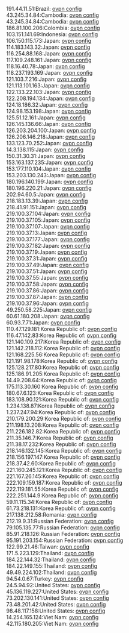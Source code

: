191.44.11.51:Brazil: [ovpn config](vpn/191_44_11_51.ovpn)  
43.245.34.84:Cambodia: [ovpn config](vpn/43_245_34_84.ovpn)  
43.245.34.84:Cambodia: [ovpn config](vpn/43_245_34_84.ovpn)  
186.81.100.206:Colombia: [ovpn config](vpn/186_81_100_206.ovpn)  
103.151.141.69:Indonesia: [ovpn config](vpn/103_151_141_69.ovpn)  
106.150.115.173:Japan: [ovpn config](vpn/106_150_115_173.ovpn)  
114.183.143.32:Japan: [ovpn config](vpn/114_183_143_32.ovpn)  
116.254.88.168:Japan: [ovpn config](vpn/116_254_88_168.ovpn)  
117.109.248.161:Japan: [ovpn config](vpn/117_109_248_161.ovpn)  
118.16.40.78:Japan: [ovpn config](vpn/118_16_40_78.ovpn)  
118.237.193.169:Japan: [ovpn config](vpn/118_237_193_169.ovpn)  
121.103.7.216:Japan: [ovpn config](vpn/121_103_7_216.ovpn)  
121.113.101.163:Japan: [ovpn config](vpn/121_113_101_163.ovpn)  
122.133.22.103:Japan: [ovpn config](vpn/122_133_22_103.ovpn)  
122.208.194.134:Japan: [ovpn config](vpn/122_208_194_134.ovpn)  
124.18.186.32:Japan: [ovpn config](vpn/124_18_186_32.ovpn)  
124.98.153.198:Japan: [ovpn config](vpn/124_98_153_198.ovpn)  
125.51.12.161:Japan: [ovpn config](vpn/125_51_12_161.ovpn)  
126.145.136.66:Japan: [ovpn config](vpn/126_145_136_66.ovpn)  
126.203.204.100:Japan: [ovpn config](vpn/126_203_204_100.ovpn)  
126.206.146.218:Japan: [ovpn config](vpn/126_206_146_218.ovpn)  
133.123.70.252:Japan: [ovpn config](vpn/133_123_70_252.ovpn)  
14.3.138.115:Japan: [ovpn config](vpn/14_3_138_115.ovpn)  
150.31.30.31:Japan: [ovpn config](vpn/150_31_30_31.ovpn)  
153.163.137.235:Japan: [ovpn config](vpn/153_163_137_235.ovpn)  
153.177.110.104:Japan: [ovpn config](vpn/153_177_110_104.ovpn)  
153.203.130.243:Japan: [ovpn config](vpn/153_203_130_243.ovpn)  
180.196.140.199:Japan: [ovpn config](vpn/180_196_140_199.ovpn)  
180.196.220.21:Japan: [ovpn config](vpn/180_196_220_21.ovpn)  
202.94.60.5:Japan: [ovpn config](vpn/202_94_60_5.ovpn)  
218.183.13.39:Japan: [ovpn config](vpn/218_183_13_39.ovpn)  
218.41.91.151:Japan: [ovpn config](vpn/218_41_91_151.ovpn)  
219.100.37.104:Japan: [ovpn config](vpn/219_100_37_104.ovpn)  
219.100.37.105:Japan: [ovpn config](vpn/219_100_37_105.ovpn)  
219.100.37.107:Japan: [ovpn config](vpn/219_100_37_107.ovpn)  
219.100.37.13:Japan: [ovpn config](vpn/219_100_37_13.ovpn)  
219.100.37.177:Japan: [ovpn config](vpn/219_100_37_177.ovpn)  
219.100.37.182:Japan: [ovpn config](vpn/219_100_37_182.ovpn)  
219.100.37.19:Japan: [ovpn config](vpn/219_100_37_19.ovpn)  
219.100.37.31:Japan: [ovpn config](vpn/219_100_37_31.ovpn)  
219.100.37.49:Japan: [ovpn config](vpn/219_100_37_49.ovpn)  
219.100.37.51:Japan: [ovpn config](vpn/219_100_37_51.ovpn)  
219.100.37.55:Japan: [ovpn config](vpn/219_100_37_55.ovpn)  
219.100.37.58:Japan: [ovpn config](vpn/219_100_37_58.ovpn)  
219.100.37.86:Japan: [ovpn config](vpn/219_100_37_86.ovpn)  
219.100.37.87:Japan: [ovpn config](vpn/219_100_37_87.ovpn)  
219.100.37.96:Japan: [ovpn config](vpn/219_100_37_96.ovpn)  
49.250.58.225:Japan: [ovpn config](vpn/49_250_58_225.ovpn)  
60.61.180.208:Japan: [ovpn config](vpn/60_61_180_208.ovpn)  
60.93.7.71:Japan: [ovpn config](vpn/60_93_7_71.ovpn)  
110.47.129.181:Korea Republic of: [ovpn config](vpn/110_47_129_181.ovpn)  
116.47.142.83:Korea Republic of: [ovpn config](vpn/116_47_142_83.ovpn)  
121.140.109.217:Korea Republic of: [ovpn config](vpn/121_140_109_217.ovpn)  
121.142.218.112:Korea Republic of: [ovpn config](vpn/121_142_218_112.ovpn)  
121.168.225.56:Korea Republic of: [ovpn config](vpn/121_168_225_56.ovpn)  
121.191.98.178:Korea Republic of: [ovpn config](vpn/121_191_98_178.ovpn)  
125.128.217.80:Korea Republic of: [ovpn config](vpn/125_128_217_80.ovpn)  
125.186.91.205:Korea Republic of: [ovpn config](vpn/125_186_91_205.ovpn)  
14.49.208.64:Korea Republic of: [ovpn config](vpn/14_49_208_64.ovpn)  
175.113.30.160:Korea Republic of: [ovpn config](vpn/175_113_30_160.ovpn)  
180.67.6.123:Korea Republic of: [ovpn config](vpn/180_67_6_123.ovpn)  
183.108.90.121:Korea Republic of: [ovpn config](vpn/183_108_90_121.ovpn)  
1.234.138.87:Korea Republic of: [ovpn config](vpn/1_234_138_87.ovpn)  
1.237.247.94:Korea Republic of: [ovpn config](vpn/1_237_247_94.ovpn)  
210.179.200.29:Korea Republic of: [ovpn config](vpn/210_179_200_29.ovpn)  
211.198.13.208:Korea Republic of: [ovpn config](vpn/211_198_13_208.ovpn)  
211.226.182.82:Korea Republic of: [ovpn config](vpn/211_226_182_82.ovpn)  
211.35.146.7:Korea Republic of: [ovpn config](vpn/211_35_146_7.ovpn)  
211.38.17.232:Korea Republic of: [ovpn config](vpn/211_38_17_232.ovpn)  
218.146.132.145:Korea Republic of: [ovpn config](vpn/218_146_132_145.ovpn)  
218.156.197.147:Korea Republic of: [ovpn config](vpn/218_156_197_147.ovpn)  
218.37.42.60:Korea Republic of: [ovpn config](vpn/218_37_42_60.ovpn)  
221.160.245.121:Korea Republic of: [ovpn config](vpn/221_160_245_121.ovpn)  
221.167.26.145:Korea Republic of: [ovpn config](vpn/221_167_26_145.ovpn)  
222.109.159.187:Korea Republic of: [ovpn config](vpn/222_109_159_187.ovpn)  
222.119.181.55:Korea Republic of: [ovpn config](vpn/222_119_181_55.ovpn)  
222.251.144.9:Korea Republic of: [ovpn config](vpn/222_251_144_9.ovpn)  
59.11.115.34:Korea Republic of: [ovpn config](vpn/59_11_115_34.ovpn)  
61.73.218.131:Korea Republic of: [ovpn config](vpn/61_73_218_131.ovpn)  
217.138.212.58:Romania: [ovpn config](vpn/217_138_212_58.ovpn)  
212.19.9.31:Russian Federation: [ovpn config](vpn/212_19_9_31.ovpn)  
79.105.135.77:Russian Federation: [ovpn config](vpn/79_105_135_77.ovpn)  
85.91.218.126:Russian Federation: [ovpn config](vpn/85_91_218_126.ovpn)  
95.191.203.154:Russian Federation: [ovpn config](vpn/95_191_203_154.ovpn)  
122.99.21.46:Taiwan: [ovpn config](vpn/122_99_21_46.ovpn)  
171.5.223.129:Thailand: [ovpn config](vpn/171_5_223_129.ovpn)  
184.22.144.32:Thailand: [ovpn config](vpn/184_22_144_32.ovpn)  
184.22.149.155:Thailand: [ovpn config](vpn/184_22_149_155.ovpn)  
49.49.224.102:Thailand: [ovpn config](vpn/49_49_224_102.ovpn)  
94.54.0.67:Turkey: [ovpn config](vpn/94_54_0_67.ovpn)  
24.5.94.92:United States: [ovpn config](vpn/24_5_94_92.ovpn)  
45.136.119.227:United States: [ovpn config](vpn/45_136_119_227.ovpn)  
73.202.130.141:United States: [ovpn config](vpn/73_202_130_141.ovpn)  
73.48.201.42:United States: [ovpn config](vpn/73_48_201_42.ovpn)  
98.48.117.158:United States: [ovpn config](vpn/98_48_117_158.ovpn)  
14.254.165.124:Viet Nam: [ovpn config](vpn/14_254_165_124.ovpn)  
42.115.180.205:Viet Nam: [ovpn config](vpn/42_115_180_205.ovpn)  
